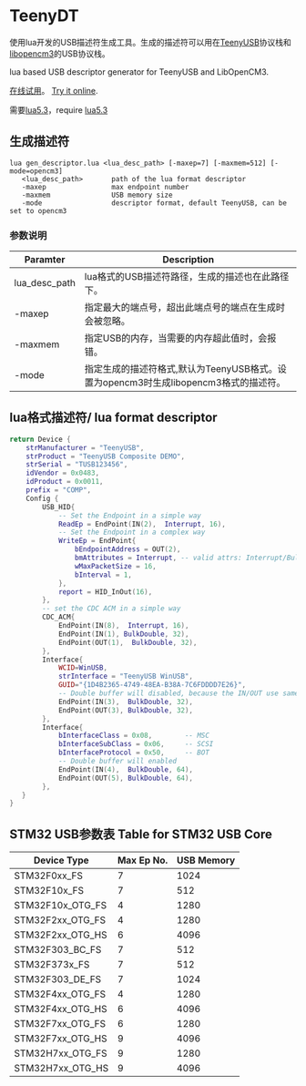 TeenyDT
=============
使用lua开发的USB描述符生成工具。生成的描述符可以用在[TeenyUSB](https://github.com/xtoolbox/TeenyUSB)协议栈和[libopencm3](https://github.com/libopencm3/libopencm3)的USB协议栈。

lua based USB descriptor generator for TeenyUSB and LibOpenCM3.

[在线试用](http://dt.tusb.org)。 [Try it online](http://dt.tusb.org).

需要[lua5.3](https://sourceforge.net/projects/luabinaries/files/5.3.4/)，require [lua5.3](https://sourceforge.net/projects/luabinaries/files/5.3.4/)

## 生成描述符
```shell
lua gen_descriptor.lua <lua_desc_path> [-maxep=7] [-maxmem=512] [-mode=opencm3]
   <lua_desc_path>       path of the lua format descriptor
   -maxep                max endpoint number
   -maxmem               USB memory size
   -mode                 descriptor format, default TeenyUSB, can be set to opencm3
```

### 参数说明

| Paramter      | Description        |
|---------------|------------------------------------------------------------|
|lua_desc_path  |lua格式的USB描述符路径，生成的描述也在此路径下。|
|-maxep         |指定最大的端点号，超出此端点号的端点在生成时会被忽略。 |
|-maxmem        |指定USB的内存，当需要的内存超此值时，会报错。 |
|-mode          |指定生成的描述符格式,默认为TeenyUSB格式。设置为opencm3时生成libopencm3格式的描述符。 |

## lua格式描述符/ lua format descriptor

```lua
return Device {
    strManufacturer = "TeenyUSB",
    strProduct = "TeenyUSB Composite DEMO",
    strSerial = "TUSB123456",
    idVendor = 0x0483,
    idProduct = 0x0011,
    prefix = "COMP",
    Config {
        USB_HID{
            -- Set the Endpoint in a simple way
            ReadEp = EndPoint(IN(2),  Interrupt, 16),
            -- Set the Endpoint in a complex way
            WriteEp = EndPoint{
                bEndpointAddress = OUT(2),
                bmAttributes = Interrupt, -- valid attrs: Interrupt/Bulk/BulkDouble/ISO/Control
                wMaxPacketSize = 16,
                bInterval = 1,
            },
            report = HID_InOut(16),
        },
        -- set the CDC ACM in a simple way
        CDC_ACM{
            EndPoint(IN(8),  Interrupt, 16),
            EndPoint(IN(1), BulkDouble, 32),
            EndPoint(OUT(1),  BulkDouble, 32),
        },
        Interface{
            WCID=WinUSB,
            strInterface = "TeenyUSB WinUSB",
            GUID="{1D4B2365-4749-48EA-B38A-7C6FDDDD7E26}",
            -- Double buffer will disabled, because the IN/OUT use same Ep
            EndPoint(IN(3),  BulkDouble, 32),
            EndPoint(OUT(3), BulkDouble, 32),
        },
        Interface{
            bInterfaceClass = 0x08,        -- MSC
            bInterfaceSubClass = 0x06,     -- SCSI
            bInterfaceProtocol = 0x50,     -- BOT
            -- Double buffer will enabled
            EndPoint(IN(4),  BulkDouble, 64),
            EndPoint(OUT(5), BulkDouble, 64),
        },
   }
}
```

## STM32 USB参数表   Table for STM32 USB Core

| Device Type      | Max Ep No. |  USB Memory  |
|------------------|------------|--------------|
|STM32F0xx_FS      |   7  |  1024   |
|STM32F10x_FS      |   7  |  512    |
|STM32F10x_OTG_FS  |   4  |  1280   |
|STM32F2xx_OTG_FS  |   4  |  1280   |
|STM32F2xx_OTG_HS  |   6  |  4096   |
|STM32F303_BC_FS   |   7  |  512    |
|STM32F373x_FS     |   7  |  512    |
|STM32F303_DE_FS   |   7  |  1024   |
|STM32F4xx_OTG_FS  |   4  |  1280   |
|STM32F4xx_OTG_HS  |   6  |  4096   |
|STM32F7xx_OTG_FS  |   6  |  1280   |
|STM32F7xx_OTG_HS  |   9  |  4096   |
|STM32H7xx_OTG_FS  |   9  |  1280   |
|STM32H7xx_OTG_HS  |   9  |  4096   |





